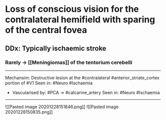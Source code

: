 #  Loss of conscious vision for the contralateral hemifield with sparing of the central fovea 
## DDx: Typically ischaemic stroke
### Rarely ->  [[Meningiomas]] of the tentorium cerebelli

---
Mechansim: Destructive lesion at the #contralateral  #anterior_striate_cortex portion of #V1 
Seen in: #Neuro #Ischaemia 
- Vascularised by: #PCA -> #calcarine_artery 
Seen in: #Neuro #Ischaemia 

---
![[Pasted image 20201228151846.png]]
![[Pasted image 20201228150835.png]]